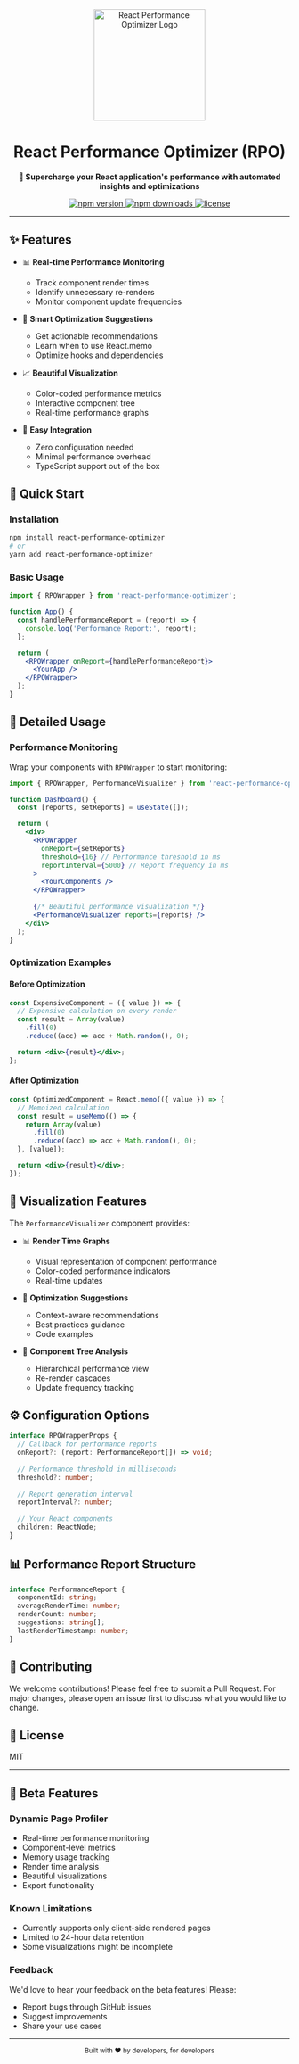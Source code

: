 <div align="center">
  <img src="./assets/logo.svg" alt="React Performance Optimizer Logo" width="200" height="200">
  <h1>React Performance Optimizer (RPO)</h1>
  <p>
    <strong>🚀 Supercharge your React application's performance with automated insights and optimizations</strong>
  </p>
  <p>
    <a href="https://www.npmjs.com/package/react-performance-optimizer">
      <img src="https://img.shields.io/npm/v/react-performance-optimizer.svg" alt="npm version">
    </a>
    <a href="https://www.npmjs.com/package/react-performance-optimizer">
      <img src="https://img.shields.io/npm/dm/react-performance-optimizer.svg" alt="npm downloads">
    </a>
    <a href="https://github.com/yourusername/react-performance-optimizer/blob/main/LICENSE">
      <img src="https://img.shields.io/npm/l/react-performance-optimizer.svg" alt="license">
    </a>
  </p>
</div>

---

## ✨ Features

- 📊 **Real-time Performance Monitoring**
  - Track component render times
  - Identify unnecessary re-renders
  - Monitor component update frequencies

- 🎯 **Smart Optimization Suggestions**
  - Get actionable recommendations
  - Learn when to use React.memo
  - Optimize hooks and dependencies

- 📈 **Beautiful Visualization**
  - Color-coded performance metrics
  - Interactive component tree
  - Real-time performance graphs

- 🔧 **Easy Integration**
  - Zero configuration needed
  - Minimal performance overhead
  - TypeScript support out of the box

## 🚀 Quick Start

### Installation

```bash
npm install react-performance-optimizer
# or
yarn add react-performance-optimizer
```

### Basic Usage

```jsx
import { RPOWrapper } from 'react-performance-optimizer';

function App() {
  const handlePerformanceReport = (report) => {
    console.log('Performance Report:', report);
  };

  return (
    <RPOWrapper onReport={handlePerformanceReport}>
      <YourApp />
    </RPOWrapper>
  );
}
```

## 📖 Detailed Usage

### Performance Monitoring

Wrap your components with `RPOWrapper` to start monitoring:

```jsx
import { RPOWrapper, PerformanceVisualizer } from 'react-performance-optimizer';

function Dashboard() {
  const [reports, setReports] = useState([]);

  return (
    <div>
      <RPOWrapper 
        onReport={setReports}
        threshold={16} // Performance threshold in ms
        reportInterval={5000} // Report frequency in ms
      >
        <YourComponents />
      </RPOWrapper>
      
      {/* Beautiful performance visualization */}
      <PerformanceVisualizer reports={reports} />
    </div>
  );
}
```

### Optimization Examples

#### Before Optimization
```jsx
const ExpensiveComponent = ({ value }) => {
  // Expensive calculation on every render
  const result = Array(value)
    .fill(0)
    .reduce((acc) => acc + Math.random(), 0);

  return <div>{result}</div>;
};
```

#### After Optimization
```jsx
const OptimizedComponent = React.memo(({ value }) => {
  // Memoized calculation
  const result = useMemo(() => {
    return Array(value)
      .fill(0)
      .reduce((acc) => acc + Math.random(), 0);
  }, [value]);

  return <div>{result}</div>;
});
```

## 🎨 Visualization Features

The `PerformanceVisualizer` component provides:

- 📊 **Render Time Graphs**
  - Visual representation of component performance
  - Color-coded performance indicators
  - Real-time updates

- 🎯 **Optimization Suggestions**
  - Context-aware recommendations
  - Best practices guidance
  - Code examples

- 🌳 **Component Tree Analysis**
  - Hierarchical performance view
  - Re-render cascades
  - Update frequency tracking

## ⚙️ Configuration Options

```typescript
interface RPOWrapperProps {
  // Callback for performance reports
  onReport?: (report: PerformanceReport[]) => void;
  
  // Performance threshold in milliseconds
  threshold?: number;
  
  // Report generation interval
  reportInterval?: number;
  
  // Your React components
  children: ReactNode;
}
```

## 📊 Performance Report Structure

```typescript
interface PerformanceReport {
  componentId: string;
  averageRenderTime: number;
  renderCount: number;
  suggestions: string[];
  lastRenderTimestamp: number;
}
```

## 🤝 Contributing

We welcome contributions! Please feel free to submit a Pull Request. For major changes, please open an issue first to discuss what you would like to change.

## 📝 License

MIT 

---

## 🚀 Beta Features

### Dynamic Page Profiler
- Real-time performance monitoring
- Component-level metrics
- Memory usage tracking
- Render time analysis
- Beautiful visualizations
- Export functionality

### Known Limitations
- Currently supports only client-side rendered pages
- Limited to 24-hour data retention
- Some visualizations might be incomplete

### Feedback
We'd love to hear your feedback on the beta features! Please:
- Report bugs through GitHub issues
- Suggest improvements
- Share your use cases

---

<div align="center">
  <p>
    <sub>Built with ❤️ by developers, for developers</sub>
  </p>
</div>
